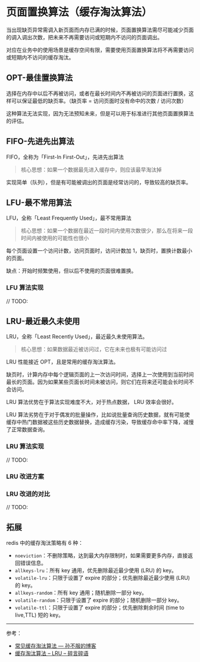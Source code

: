 # 页面置换算法（缓存淘汰算法）

当出现缺页异常需调入新页面而内存已满的时候，页面置换算法需尽可能减少页面的调入调出次数，把未来不再需要访问或短期内不访问的页面调出。

对应在业务中的使用场景是缓存空间有限，需要使用页面置换算法将不再需要访问或短期内不访问的缓存淘汰。

## OPT-最佳置换算法

选择在内存中以后不再被访问，或者在最长时间内不再被访问的页面进行置换，这样可以保证最低的缺页率。（缺页率 = 访问页面时没有命中的次数 / 访问次数）

这种算法无法实现，因为无法预知未来，但是可以用于标准进行其他页面置换算法的评估。

## FIFO-先进先出算法

FIFO，全称为「First-In First-Out」，先进先出算法

> 核心思想：如果一个数据最先进入缓存中，则应该最早淘汰掉

实现简单（队列），但是有可能被调出的页面是经常访问的，导致较高的缺页率。

## LFU-最不常用算法

LFU，全称「Least Frequently Used」，最不常用算法

> 核心思想：如果一个数据在最近一段时间内使用次数很少，那么在将来一段时间内被使用的可能性也很小

每个页面设置一个访问计数，访问页面时，访问计数加 1，缺页时，置换计数最小的页面。

缺点：开始时频繁使用，但以后不使用的页面很难置换。

### LFU 算法实现

// TODO:

## LRU-最近最久未使用

LRU，全称「Least Recently Used」，最近最久未使用算法。

> 核心思想：如果数据最近被访问过，它在未来也极有可能访问过

LRU 性能接近 OPT，且是常用的缓存淘汰算法。

缺页时，计算内存中每个逻辑页面的上一次访问时间，选择上一次使用到当前时间最长的页面。因为如果某些页面长时间未被访问，则它们在将来还可能会长时间不会访问。

LRU 算法优势在于算法实现难度不大，对于热点数据， LRU 效率会很好。

LRU 算法劣势在于对于偶发的批量操作，比如说批量查询历史数据，就有可能使缓存中热门数据被这些历史数据替换，造成缓存污染，导致缓存命中率下降，减慢了正常数据查询。

### LRU 算法实现

// TODO:

### LRU 改进方案

### LRU 改进的对比

// TODO:

## 拓展

redis 中的缓存淘汰策略有 6 种：

- `noeviction`：不删除策略，达到最大内存限制时，如果需要更多内存，直接返回错误信息。
- `allkeys-lru`：所有 key 通用，优先删除最近最少使用 (LRU) 的 key。
- `volatile-lru`：只限于设置了 expire 的部分；优先删除最近最少使用 (LRU) 的 key。
- `allkeys-random`：所有 key 通用；随机删除一部分 key。
- `volatile-random`：只限于设置了 expire 的部分；随机删除一部分 key。
- `volatile-ttl`：只限于设置了 expire 的部分；优先删除剩余时间 (time to live,TTL) 短的 key。

---

参考：

- [常见缓存淘汰算法 — 孙不服的博客](https://www.sunbufu.club/2019/01/26/cache-eviction/#22-lru%E6%9C%80%E8%BF%91%E6%9C%80%E5%B0%91%E8%A2%AB%E4%BD%BF%E7%94%A8)
- [缓存淘汰算法 – LRU – 碎言碎语](https://johng.cn/lru-brief/)
